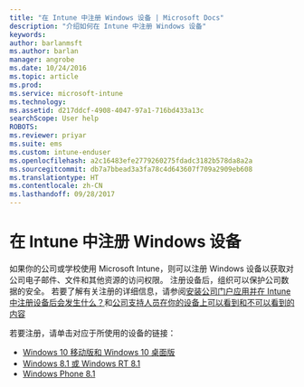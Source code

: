 ```yaml
---
title: "在 Intune 中注册 Windows 设备 | Microsoft Docs"
description: "介绍如何在 Intune 中注册 Windows 设备"
keywords: 
author: barlanmsft
ms.author: barlan
manager: angrobe
ms.date: 10/24/2016
ms.topic: article
ms.prod: 
ms.service: microsoft-intune
ms.technology: 
ms.assetid: d217ddcf-4908-4047-97a1-716bd433a13c
searchScope: User help
ROBOTS: 
ms.reviewer: priyar
ms.suite: ems
ms.custom: intune-enduser
ms.openlocfilehash: a2c16483efe2779260275fdadc3182b578da8a2a
ms.sourcegitcommit: db7a7bbead3a3fa78c4d643607f709a2909eb608
ms.translationtype: HT
ms.contentlocale: zh-CN
ms.lasthandoff: 09/28/2017
---
```

# <a name="enroll-your-windows-device-in-intune"></a>在 Intune 中注册 Windows 设备

如果你的公司或学校使用 Microsoft Intune，则可以注册 Windows 设备以获取对公司电子邮件、文件和其他资源的访问权限。 注册设备后，组织可以保护公司数据的安全。 若要了解有关注册的详细信息，请参阅[安装公司门户应用并在 Intune 中注册设备后会发生什么？](what-happens-if-you-install-the-company-portal-app-and-enroll-your-device-in-intune-windows.md)和[公司支持人员在你的设备上可以看到和不可以看到的内容](what-info-can-your-company-see-when-you-enroll-your-device-in-intune.md)

若要注册，请单击对应于所使用的设备的链接：

-  [Windows 10 移动版和 Windows 10 桌面版](enroll-your-w10-phone-or-w10-pc-windows.md)
-  [Windows 8.1 或 Windows RT 8.1](enroll-your-w81-or-rt81-windows.md)
-  [Windows Phone 8.1](enroll-your-wp81-windows.md)
